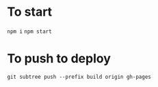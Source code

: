 # To start
`npm i`
`npm start`

# To push to deploy
`git subtree push --prefix build origin gh-pages`
